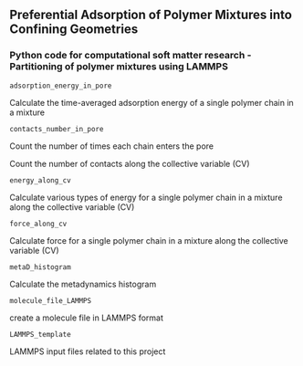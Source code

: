 ## Preferential Adsorption of Polymer Mixtures into Confining Geometries

### Python code for computational soft matter research - Partitioning of polymer mixtures using LAMMPS

`adsorption_energy_in_pore`

Calculate the time-averaged adsorption energy of a single polymer chain in a mixture

`contacts_number_in_pore`

Count the number of times each chain enters the pore

Count the number of contacts along the collective variable (CV)

`energy_along_cv`

Calculate various types of energy for a single polymer chain in a mixture along the collective variable (CV)

`force_along_cv`

Calculate force for a single polymer chain in a mixture along the collective variable (CV)

`metaD_histogram`

Calculate the metadynamics histogram

`molecule_file_LAMMPS`

create a molecule file in LAMMPS format

`LAMMPS_template`

LAMMPS input files related to this project
